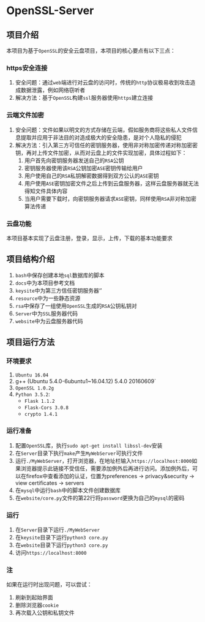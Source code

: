 # OpenSSL-Server

## 项目介绍

本项目为基于`OpenSSL`的安全云盘项目，本项目的核心要点有以下三点：

### https安全连接

1. 安全问题：通过`web`端进行对云盘的访问时，传统的`http`协议极易收到攻击造成数据泄露，例如网络窃听者
2. 解决方法：基于`OpenSSL`构建`ssl`服务器使用`https`建立连接

### 云端文件加密

1. 安全问题：文件如果以明文的方式存储在云端，假如服务商将这些私人文件信息提取并应用于非法目的对造成极大的安全隐患，是对个人隐私的侵犯
2. 解决方法：引入第三方可信任的密钥服务器，使用非对称加密传递对称加密密钥，再对上传文件加密，从而对云盘上的文件实现加密，具体过程如下：
   1. 用户首先向密钥服务器发送自己的`RSA`公钥
   2. 密钥服务器使用该`RSA`公钥加密`ASE`密钥传输给用户
   3. 用户使用自己的`RSA`私钥解密数据得到双方公认的`ASE`密钥
   4. 用户使用`ASE`密钥加密文件之后上传到云盘服务器，这样云盘服务器就无法得知文件具体内容
   5. 当用户需要下载时，向密钥服务器请求`ASE`密钥，同样使用`RSA`非对称加密算法传递

### 云盘功能

本项目基本实现了云盘注册，登录，显示，上传，下载的基本功能要求

## 项目结构介绍

1. `bash`中保存创建本地`sql`数据库的脚本
2. `docs`中为本项目参考文档
3. `keysite`中为第三方信任密钥服务器‘’
4. `resource`中为一些静态资源
5. `rsa`中保存了一组使用`OpenSSL`生成的`RSA`公钥私钥对
6. `Server`中为`SSL`服务器代码
7. `website`中为云盘服务器代码

## 项目运行方法

### 环境要求

1. `Ubuntu 16.04`
2. g++ (Ubuntu 5.4.0-6ubuntu1~16.04.12) 5.4.0 20160609`
3. `OpenSSL 1.0.2g`
4. `Python 3.5.2`:
   * `Flask 1.1.2`
   * `Flask-Cors 3.0.8`
   * `crypto 1.4.1`

### 运行准备

1. 配置`OpenSSL`库，执行`sudo apt-get install libssl-dev`安装
2. 在`Server`目录下执行`make`产生`MyWebServer`可执行文件
3. 运行`./MyWebServer`，打开浏览器，在地址栏输入`https://localhost:8000`如果浏览器提示此链接不受信任，需要添加例外后再进行访问。添加例外后，可以在firefox中查看添加的认证，位置为preferences -> privacy&security -> view certificates -> servers
4. 在`mysql`中运行`bash`中的脚本文件创建数据库
5. 在`website/core.py`文件的第22行将`password`更换为自己的`mysql`的密码

### 运行

1. 在`Server`目录下运行`./MyWebServer`
2. 在`keysite`目录下运行`python3 core.py`
3. 在`website`目录下运行`python3 core.py`
4. 访问`https://localhost:8000`

### 注

如果在运行时出现问题，可以尝试：

1. 刷新到起始界面
2. 删除浏览器`cookie`
3. 再次载入公钥和私钥文件